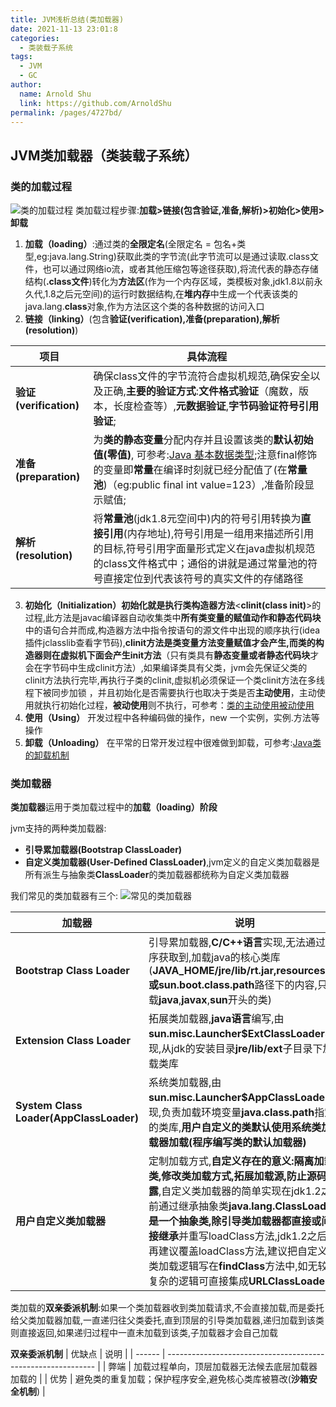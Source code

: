 ```yaml
---
title: JVM浅析总结(类加载器)
date: 2021-11-13 23:01:8
categories: 
  - 类装载子系统
tags: 
  - JVM
  - GC
author: 
  name: Arnold Shu
  link: https://github.com/ArnoldShu
permalink: /pages/4727bd/
---
```


## JVM类加载器（类装载子系统）

### 类的加载过程
![类的加载过程](https://fastly.jsdelivr.net/gh/ArnoldShu/cdn/01.backend/011.Java/01114/4.png)
类加载过程步骤:**加载>链接(包含验证,准备,解析)>初始化>使用>卸载**

1. **加载（loading）**:通过类的**全限定名**(全限定名 = 包名+类型,eg:java.lang.String)获取此类的字节流(此字节流可以是通过读取.class文件，也可以通过网络io流，或者其他压缩包等途径获取),将流代表的静态存储结构(**.class文件**)转化为**方法区**(作为一个内存区域，类模板对象,jdk1.8以前永久代,1.8之后元空间)的运行时数据结构,在**堆内存**中生成一个代表该类的java.lang.**class**对象,作为方法区这个类的各种数据的访问入口  
2.   **链接（linking）**(包含**验证(verification),准备(preparation),解析(resolution)**)

| 项目                   | 具体流程                                                     |
| ---------------------- | ------------------------------------------------------------ |
| **验证(verification)** | 确保class文件的字节流符合虚拟机规范,确保安全以及正确,**主要的验证方式**:**文件格式验证**（魔数，版本，长度检查等）,**元数据验证**,**字节码验证符号引用验证**; |
| **准备(preparation)**  | 为**类的静态变量**分配内存并且设置该类的**默认初始值(零值)**, 可参考:[Java 基本数据类型](https://www.runoob.com/java/java-basic-datatypes.html);注意final修饰的变量即**常量**在编译时刻就已经分配值了(在**常量池**)（eg:public  final int value=123）,准备阶段显示赋值; |
| **解析(resolution)**   | 将**常量池**(jdk1.8元空间中)内的符号引用转换为**直接引用**(内存地址),符号引用是一组用来描述所引用的目标,符号引用字面量形式定义在java虚拟机规范的class文件格式中；通俗的讲就是通过常量池的符号直接定位到代表该符号的真实文件的存储路径 |

3. **初始化（Initialization）**初始化就是执行**类构造器方法**<**clinit(class init)**>的过程,此方法是javac编译器自动收集类中**所有类变量的赋值动作和静态代码块**中的语句合并而成,构造器方法中指令按语句的源文件中出现的顺序执行(idea 插件jclasslib查看字节码),**clinit方法是类变量方法变量赋值才会产生,而类的构造器则在虚拟机下面会产生init方法**（只有类具有**静态变量或者静态代码块**才会在字节码中生成clinit方法）,如果编译类具有父类，jvm会先保证父类的clinit方法执行完毕,再执行子类的clinit,虚拟机必须保证一个类clinit方法在多线程下被同步加锁 ，并且初始化是否需要执行也取决于类是否**主动使用**，主动使用就执行初始化过程，**被动使用**则不执行，可参考：[类的主动使用被动使用](https://blog.csdn.net/mweibiao/article/details/79516708)
4. **使用（Using）** 开发过程中各种编码做的操作，new 一个实例，实例.方法等操作
5. **卸载（Unloading）** 在平常的日常开发过程中很难做到卸载，可参考:[Java类的卸载机制](https://blog.csdn.net/xorxos/article/details/80490240)

### 类加载器
**类加载器**运用于类加载过程中的**加载（loading）阶段**

jvm支持的两种类加载器:
 - **引导累加载器(Bootstrap ClassLoader)**
 - **自定义类加载器(User-Defined ClassLoader)**,jvm定义的自定义类加载器是所有派生与抽象类**ClassLoader**的类加载器都统称为自定义类加载器

我们常见的类加载器有三个:
![常见的类加载器](https://fastly.jsdelivr.net/gh/ArnoldShu/cdn/01.backend/011.Java/01114/5.png)

| 加载器                                  | 说明                                                         |
| --------------------------------------- | ------------------------------------------------------------ |
| **Bootstrap Class Loader**              | 引导累加载器,**C/C++语言**实现,无法通过程序获取到,加载java的核心类库(**JAVA_HOME/jre/lib/rt.jar,resources.jar或sun.boot.class.path**路径下的内容,只加载**java**,**javax**,**sun**开头的类) |
| **Extension Class Loader**              | 拓展类加载器,**java语言**编写,由**sun.misc.Launcher$ExtClassLoader**实现,从jdk的安装目录**jre/lib/ext**子目录下加载类库 |
| **System Class Loader(AppClassLoader)** | 系统类加载器,由**sun.misc.Launcher$AppClassLoader**实现,负责加载环境变量**java.class.path**指定的类库,**用户自定义的类默认使用系统类加载器加载(程序编写类的默认加载器)** |
| **用户自定义类加载器**                  | 定制加载方式,**自定义存在的意义:隔离加载类,修改类加载方式,拓展加载源,防止源码泄露**,自定义类加载器的简单实现在jdk1.2之前通过继承抽象类**java.lang.ClassLoader是一个抽象类,除引导类加载器都直接或间接继承**并重写loadClass方法,jdk1.2之后不再建议覆盖loadClass方法,建议把自定义的类加载逻辑写在**findClass**方法中,如无较为复杂的逻辑可直接集成**URLClassLoader**类 |


 类加载的**双亲委派机制**:如果一个类加载器收到类加载请求,不会直接加载,而是委托给父类加载器加载,一直递归往父类委托,直到顶层的引导类加载器,递归加载到该类则直接返回,如果递归过程中一直未加载到该类,子加载器才会自己加载

 **双亲委派机制**
| 优缺点 | 说明                                                         |
| ------ | ------------------------------------------------------------ |
| 弊端   | 加载过程单向，顶层加载器无法候去底层加载器加载的             |
| 优势   | 避免类的重复加载；保护程序安全,避免核心类库被篡改(**沙箱安全机制**) |







